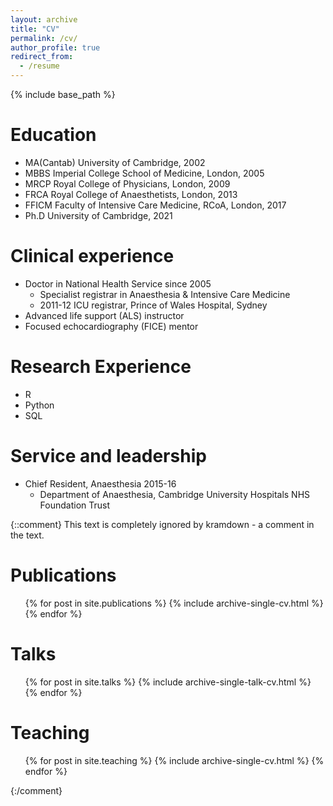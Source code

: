 ```yaml
---
layout: archive
title: "CV"
permalink: /cv/
author_profile: true
redirect_from:
  - /resume
---
```


{% include base_path %}

Education
======
* MA(Cantab) University of Cambridge, 2002
* MBBS  Imperial College School of Medicine, London, 2005
* MRCP  Royal College of Physicians, London, 2009
* FRCA  Royal College of Anaesthetists, London, 2013
* FFICM Faculty of Intensive Care Medicine, RCoA, London, 2017
* Ph.D  University of Cambridge, 2021

Clinical experience
======
* Doctor in National Health Service since 2005
  * Specialist registrar in Anaesthesia & Intensive Care Medicine
  * 2011-12 ICU registrar, Prince of Wales Hospital, Sydney
* Advanced life support (ALS) instructor
* Focused echocardiography (FICE) mentor
 
  
Research Experience
======
* R
* Python
* SQL

  
Service and leadership
======
* Chief Resident, Anaesthesia 2015-16
  * Department of Anaesthesia, Cambridge University Hospitals NHS Foundation Trust   



{::comment}
This text is completely ignored by kramdown - a comment in the text.

Publications
======
  <ul>{% for post in site.publications %}
    {% include archive-single-cv.html %}
  {% endfor %}</ul>
  
Talks
======
  <ul>{% for post in site.talks %}
    {% include archive-single-talk-cv.html %}
  {% endfor %}</ul>
  
Teaching
======
  <ul>{% for post in site.teaching %}
    {% include archive-single-cv.html %}
  {% endfor %}</ul>

{:/comment}
